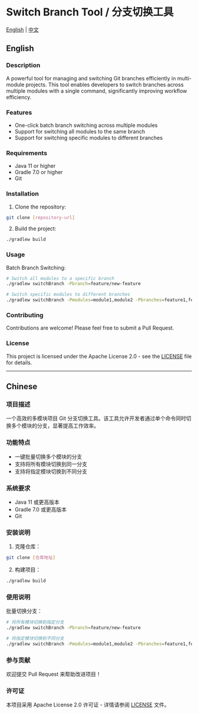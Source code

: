# Switch Branch Tool / 分支切换工具

[English](#english) | [中文](#chinese)

## English

### Description
A powerful tool for managing and switching Git branches efficiently in multi-module projects. This tool enables developers to switch branches across multiple modules with a single command, significantly improving workflow efficiency.

### Features
- One-click batch branch switching across multiple modules
- Support for switching all modules to the same branch
- Support for switching specific modules to different branches

### Requirements
- Java 11 or higher
- Gradle 7.0 or higher
- Git

### Installation
1. Clone the repository:
```bash
git clone [repository-url]
```

2. Build the project:
```bash
./gradlew build
```

### Usage
Batch Branch Switching:
```bash
# Switch all modules to a specific branch
./gradlew switchBranch -Pbranch=feature/new-feature

# Switch specific modules to different branches
./gradlew switchBranch -Pmodules=module1,module2 -Pbranches=feature1,feature2
```

### Contributing
Contributions are welcome! Please feel free to submit a Pull Request.

### License
This project is licensed under the Apache License 2.0 - see the [LICENSE](LICENSE) file for details.

---

## Chinese

### 项目描述
一个高效的多模块项目 Git 分支切换工具。该工具允许开发者通过单个命令同时切换多个模块的分支，显著提高工作效率。

### 功能特点
- 一键批量切换多个模块的分支
- 支持将所有模块切换到同一分支
- 支持将指定模块切换到不同分支

### 系统要求
- Java 11 或更高版本
- Gradle 7.0 或更高版本
- Git

### 安装说明
1. 克隆仓库：
```bash
git clone [仓库地址]
```

2. 构建项目：
```bash
./gradlew build
```

### 使用说明
批量切换分支：
```bash
# 将所有模块切换到指定分支
./gradlew switchBranch -Pbranch=feature/new-feature

# 将指定模块切换到不同分支
./gradlew switchBranch -Pmodules=module1,module2 -Pbranches=feature1,feature2
```

### 参与贡献
欢迎提交 Pull Request 来帮助改进项目！

### 许可证
本项目采用 Apache License 2.0 许可证 - 详情请参阅 [LICENSE](LICENSE) 文件。 